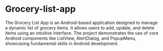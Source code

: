 # Grocery-list-app
The Grocery List App is an Android-based application designed to manage a dynamic list of grocery items. It allows users to add, update, and delete items using an intuitive interface. The project demonstrates the use of core Android components like ListView, AlertDialog, and PopupMenu, showcasing fundamental skills in Android development.
